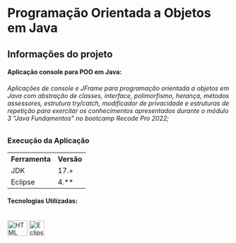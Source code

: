 # Programação Orientada a Objetos em Java

## Informações do projeto


#### Aplicação console para POO em Java:

###### Aplicações de console e JFrame para programação orientada a objetos em Java com abstração de classes, interface, polimorfismo, herança, métodos assessores, estrutura try/catch, modificador de privacidade e estruturas de repetição para exercitar os conhecimentos apresentados durante o módulo 3 “Java Fundamentos” no bootcamp Recode Pro 2022;

### Execução da Aplicação

<table>
<tr>
	<th>Ferramenta</th>
	<th>Versão</th>
</tr>
<tr>
	<td>JDK</td>
	<td>17.+</td>
</tr>
<tr>
	<td>Eclipse</td>
	<td>4.**</td>
</tr>
</table>


#### Tecnologias Utilizadas:  
 

<div style="display: inline_block"><br>  
<img align="center" alt="HTML" height="35" width="45" src="https://cdn.icon-icons.com/icons2/2415/PNG/512/java_original_logo_icon_146458.png" />
<img align="center" alt="Eclipse" height="35" width="35" src="https://cdn.icon-icons.com/icons2/1381/PNG/512/eclipse_94656.png" />


</div>  